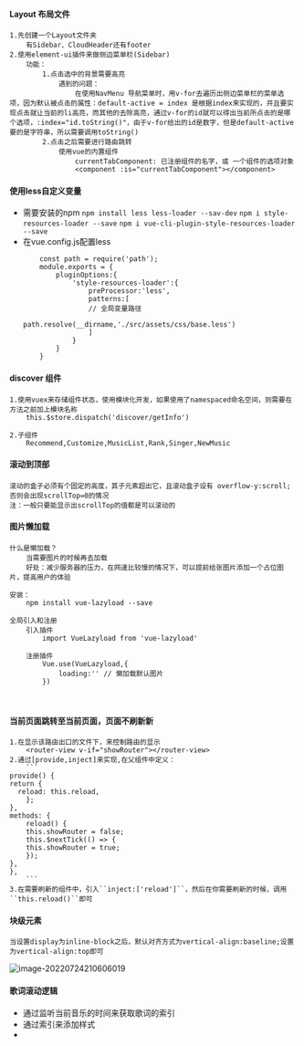 #### Layout 布局文件

    1.先创建一个Layout文件夹
        有Sidebar、CloudHeader还有footer
    2.使用element-ui插件来做侧边菜单栏(Sidebar)
        功能：
            1.点击选中的背景需要高亮
                遇到的问题：
                    在使用NavMenu 导航菜单时，用v-for去遍历出侧边菜单栏的菜单选项，因为默认被点击的属性：default-active = index 是根据index来实现的，并且要实现点击就让当前的li高亮，而其他的去除高亮，通过v-for的id就可以得出当前所点击的是哪个选项，:index="id.toString()"，由于v-for给出的id是数字，但是default-active要的是字符串，所以需要调用toString()
            2.点击之后需要进行路由跳转
                使用vue的内置组件
                    currentTabComponent: 已注册组件的名字，或 一个组件的选项对象
                    <component :is="currentTabComponent"></component>
#### 使用less自定义变量
   - 需要安装的npm
     ``npm install less less-loader --sav-dev``
     ``npm i style-resources-loader --save``
     ``npm i vue-cli-plugin-style-resources-loader --save``
   - 在vue.config.js配置less
        ```
            const path = require('path');
            module.exports = {
                pluginOptions:{
                    'style-resources-loader':{
                        preProcessor:'less',
                        patterns:[
                        // 全局变量路径
                            path.resolve(__dirname,'./src/assets/css/base.less')
                        ]
                    }
                }
            }
        ```
#### discover 组件

    1.使用vuex来存储组件状态，使用模块化开发，如果使用了namespaced命名空间，则需要在方法之前加上模块名称
        this.$store.dispatch('discover/getInfo')
    
    2.子组件
        Recommend,Customize,MusicList,Rank,Singer,NewMusic

#### 滚动到顶部
    滚动的盒子必须有个固定的高度，其子元素超出它，且滚动盒子设有 overflow-y:scroll; 否则会出现scrollTop=0的情况
    注：一般只要能显示出scrollTop的值都是可以滚动的

#### 图片懒加载
    什么是懒加载？
        当需要图片的时候再去加载
        好处：减少服务器的压力，在网速比较慢的情况下，可以提前给张图片添加一个占位图片，提高用户的体验
    
    安装：
        npm install vue-lazyload --save
    
    全局引入和注册
        引入插件
            import VueLazyload from 'vue-lazyload'
        
        注册插件
            Vue.use(VueLazyload,{
                loading:'' // 懒加载默认图片
            })


​    
#### 当前页面跳转至当前页面，页面不刷新新
    1.在显示该路由出口的文件下，来控制路由的显示
        <router-view v-if="showRouter"></router-view>
    2.通过[provide,inject]来实现,在父组件中定义：
        ```
    provide() {
    return {
      reload: this.reload,
        };
    },
    methods: {
        reload() {
        this.showRouter = false;
        this.$nextTick(() => {
        this.showRouter = true;
        });
    },
    },
        ```
    3.在需要刷新的组件中，引入``inject:['reload']``，然后在你需要刷新的时候，调用``this.reload()``即可

#### 块级元素
    当设置display为inline-block之后，默认对齐方式为vertical-align:baseline;设置为vertical-align:top即可

![image-20220724210606019](C:\Users\again\AppData\Roaming\Typora\typora-user-images\image-20220724210606019.png)



<template>
  <div class="lyric-wrapper">
    <div class="musicInfo">
      <h3>{{ musicList.name }}</h3>
      <div class="other">
        <span class="album">专辑：{{ musicList.al?.name }}</span>
        <span class="artist"
          >歌手：
          <span v-for="(a, index) in musicList.ar" :key="index">
            <span>{{ a.name }}</span>
            <span class="line">/</span>
          </span>
        </span>
      </div>
    </div>
    <div class="content" ref="scrollWrap">
      <div class="lyric-list" ref="lyricWrap">
        <p
          class="text"
          ref="lyricLine"
          v-for="(line, index) in lyricList"
          :key="index"
          :class="{ currentLyricsItem: index == lyricsIndex - 1 }"
        >
          <span>{{ line[1] }}</span>
        </p>
      </div>
    </div>
  </div>
</template>

<script>
import { mapState } from "vuex";
export default {
  name: "Lyric",
  data() {
    return {
      // 当前播放歌词的索引
      lyricsIndex: 0,
      LineHeight: 0,
    };
  },
  methods: {
    // 获取当前歌词的索引
    getCurrentLyricLineIndex(currentTime) {
      this.lyricList.some((item) => {
        if (lyricsIndex < this.lyricList.length) {
          if (currentTime > item[0]) {
            lyricsIndex += 1;
          }
          return currentTime <= item[0];
        }
      });
      this.$store.commit("playList/UPDATELYRICINDEX", lyricsIndex);
      this.lyricsIndex = lyricsIndex;
    },
  },
  computed: {
    ...mapState({
      // 歌词
      lyricList: (state) => {
        return state.playList.lyric;
      },
      // 当前播放音乐的数据
      musicList: (state) => {
        return state.playList.musicList;
      },
    }),
  },
  watch: {
    // 监听当前音乐的时间位置
    "$store.state.playList.currentTime"(val) {
      // 获取当前歌词的index
      this.getCurrentLyricLineIndex(val);
    },
    // 监听当前歌词的索引
    "$store.state.playList.lyricIndex"(lyricIndex, oldValue) {
      if (lyricIndex != oldValue) {
        const lyricLine = this.$refs.lyricLine;
        const lyricIndex = this.$store.state.playList.lyricIndex;
        this.$refs.scrollWrap.scrollTo({
          top: lyricLine[lyricIndex].offsetTop - 100,
          behavior: "smooth",
        });
      }
    },
  },
};
</script>

<style lang="less" scope>
.lyric-wrapper {
  margin-top: 50px;
  width: 320px;
  .musicInfo {
    text-align: left;
    h3 {
      margin-top: 0;
      font-weight: normal;
    }
    .other {
      display: flex;
      justify-content: space-between;
      span {
        font-size: 12px;
        color: #606266;
        overflow: hidden;
        text-overflow: ellipsis;
        white-space: nowrap;
      }
      .artist {
        margin-left: 10px;
        span {
          color: @artist-color;
          .line {
            margin: 0 5px;
          }
          &:last-child {
            .line {
              display: none;
            }
          }
        }
      }
    }
  }
  .content {
    margin-top: 30px;
    height: 320px;
    overflow: hidden;
    overflow-y: scroll;
    .lyric-list {
      transform: translateY(100px);
      font-size: 13px;
      p {
        margin: 25px 0;
      }
      & > .currentLyricsItem {
        font-size: 18px;
        font-weight: bold;
      }
    }
  }
}
</style>



#### 歌词滚动逻辑
- 通过监听当前音乐的时间来获取歌词的索引
- 通过索引来添加样式
- 


